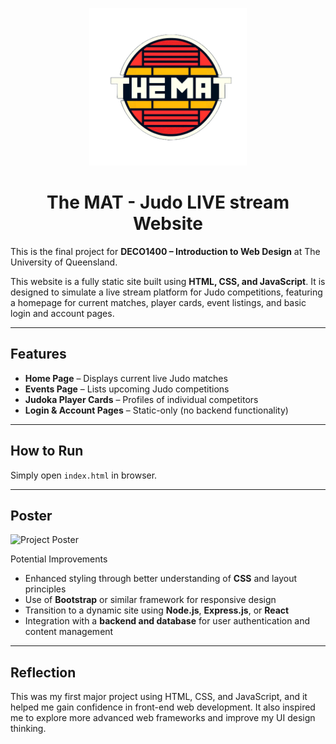 <p align="center">
  <img src="images/logo.png" alt="Logo" style="width:50%;">
</p>

<h1 align="center">The MAT - Judo LIVE stream Website</h1>


This is the final project for **DECO1400 – Introduction to Web Design** at The University of Queensland.

This website is a fully static site built using **HTML, CSS, and JavaScript**. It is designed to simulate a live stream platform for Judo competitions, featuring a homepage for current matches, player cards, event listings, and basic login and account pages.

---

## Features
- **Home Page** – Displays current live Judo matches  
- **Events Page** – Lists upcoming Judo competitions  
- **Judoka Player Cards** – Profiles of individual competitors  
- **Login & Account Pages** – Static-only (no backend functionality) 

--- 

## How to Run
Simply open `index.html` in browser.

---

## Poster
![Project Poster](files/poster.png)

Potential Improvements

- Enhanced styling through better understanding of **CSS** and layout principles  
- Use of **Bootstrap** or similar framework for responsive design  
- Transition to a dynamic site using **Node.js**, **Express.js**, or **React**  
- Integration with a **backend and database** for user authentication and content management

---

## Reflection

This was my first major project using HTML, CSS, and JavaScript, and it helped me gain confidence in front-end web development. It also inspired me to explore more advanced web frameworks and improve my UI design thinking.
